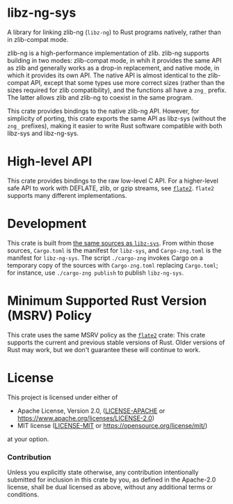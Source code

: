 # libz-ng-sys

A library for linking zlib-ng (`libz-ng`) to Rust programs natively, rather
than in zlib-compat mode.

zlib-ng is a high-performance implementation of zlib. zlib-ng supports building
in two modes: zlib-compat mode, in whih it provides the same API as zlib and
generally works as a drop-in replacement, and native mode, in which it provides
its own API. The native API is almost identical to the zlib-compat API, except
that some types use more correct sizes (rather than the sizes required for zlib
compatibility), and the functions all have a `zng_` prefix. The latter allows
zlib and zlib-ng to coexist in the same program.

This crate provides bindings to the native zlib-ng API. However, for simplicity
of porting, this crate exports the same API as libz-sys (without the `zng_`
prefixes), making it easier to write Rust software compatible with both
libz-sys and libz-ng-sys.

# High-level API

This crate provides bindings to the raw low-level C API. For a higher-level
safe API to work with DEFLATE, zlib, or gzip streams, see
[`flate2`](https://docs.rs/flate2). `flate2` supports many different
implementations.

# Development

This crate is built from [the same sources as
`libz-sys`](https://github.com/rust-lang/libz-sys). From within those sources,
`Cargo.toml` is the manifest for `libz-sys`, and `Cargo-zng.toml` is the
manifest for `libz-ng-sys`. The script `./cargo-zng` invokes Cargo on a
temporary copy of the sources with `Cargo-zng.toml` replacing `Cargo.toml`; for
instance, use `./cargo-zng publish` to publish `libz-ng-sys`.

# Minimum Supported Rust Version (MSRV) Policy

This crate uses the same MSRV policy as the
[`flate2`](https://crates.io/crates/flate2) crate: This crate supports the
current and previous stable versions of Rust. Older versions of Rust may work,
but we don't guarantee these will continue to work.

# License

This project is licensed under either of

 * Apache License, Version 2.0, ([LICENSE-APACHE](LICENSE-APACHE) or
   https://www.apache.org/licenses/LICENSE-2.0)
 * MIT license ([LICENSE-MIT](LICENSE-MIT) or
   https://opensource.org/license/mit/)

at your option.

### Contribution

Unless you explicitly state otherwise, any contribution intentionally submitted
for inclusion in this crate by you, as defined in the Apache-2.0 license, shall
be dual licensed as above, without any additional terms or conditions.
